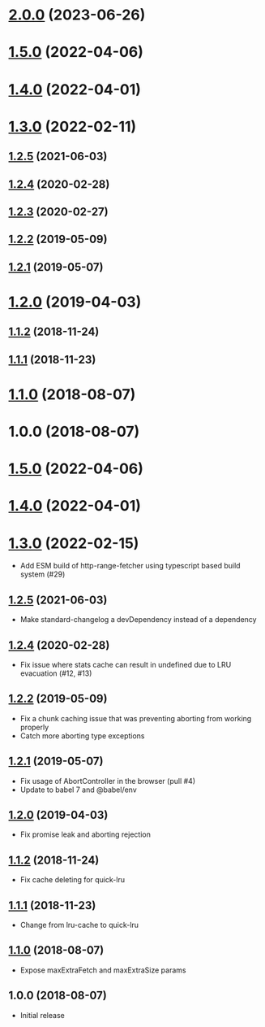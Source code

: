 # [2.0.0](https://github.com/rbuels/http-range-fetcher/compare/v1.5.0...v2.0.0) (2023-06-26)



# [1.5.0](https://github.com/rbuels/http-range-fetcher/compare/v1.4.0...v1.5.0) (2022-04-06)



# [1.4.0](https://github.com/rbuels/http-range-fetcher/compare/v1.3.0...v1.4.0) (2022-04-01)



# [1.3.0](https://github.com/rbuels/http-range-fetcher/compare/v1.2.5...v1.3.0) (2022-02-11)



## [1.2.5](https://github.com/rbuels/http-range-fetcher/compare/v1.2.4...v1.2.5) (2021-06-03)



## [1.2.4](https://github.com/rbuels/http-range-fetcher/compare/v1.2.3...v1.2.4) (2020-02-28)



## [1.2.3](https://github.com/rbuels/http-range-fetcher/compare/v1.2.2...v1.2.3) (2020-02-27)



## [1.2.2](https://github.com/rbuels/http-range-fetcher/compare/v1.2.1...v1.2.2) (2019-05-09)



## [1.2.1](https://github.com/rbuels/http-range-fetcher/compare/v1.2.0...v1.2.1) (2019-05-07)



# [1.2.0](https://github.com/rbuels/http-range-fetcher/compare/v1.1.2...v1.2.0) (2019-04-03)



## [1.1.2](https://github.com/rbuels/http-range-fetcher/compare/v1.1.1...v1.1.2) (2018-11-24)



## [1.1.1](https://github.com/rbuels/http-range-fetcher/compare/v1.1.0...v1.1.1) (2018-11-23)



# [1.1.0](https://github.com/rbuels/http-range-fetcher/compare/v1.0.0...v1.1.0) (2018-08-07)



# 1.0.0 (2018-08-07)



# [1.5.0](https://github.com/rbuels/http-range-fetcher/compare/v1.4.0...v1.5.0) (2022-04-06)



# [1.4.0](https://github.com/rbuels/http-range-fetcher/compare/v1.3.0...v1.4.0) (2022-04-01)



<a name="1.3.0"></a>

# [1.3.0](https://github.com/rbuels/http-range-fetcher/compare/v1.2.5...v1.3.0) (2022-02-15)

- Add ESM build of http-range-fetcher using typescript based build system (#29)

<a name="1.2.5"></a>

## [1.2.5](https://github.com/rbuels/http-range-fetcher/compare/v1.2.4...v1.2.5) (2021-06-03)

- Make standard-changelog a devDependency instead of a dependency

<a name="1.2.4"></a>

## [1.2.4](https://github.com/rbuels/http-range-fetcher/compare/v1.2.3...v1.2.4) (2020-02-28)

- Fix issue where stats cache can result in undefined due to LRU evacuation (#12, #13)

## [1.2.2](https://github.com/rbuels/http-range-fetcher/compare/v1.2.1...v1.2.2) (2019-05-09)

- Fix a chunk caching issue that was preventing aborting from working properly
- Catch more aborting type exceptions

## [1.2.1](https://github.com/rbuels/http-range-fetcher/compare/v1.2.0...v1.2.1) (2019-05-07)

- Fix usage of AbortController in the browser (pull #4)
- Update to babel 7 and @babel/env

## [1.2.0](https://github.com/rbuels/http-range-fetcher/compare/v1.1.2...v1.2.0) (2019-04-03)

- Fix promise leak and aborting rejection

## [1.1.2](https://github.com/rbuels/http-range-fetcher/compare/v1.1.1...v1.1.2) (2018-11-24)

- Fix cache deleting for quick-lru

## [1.1.1](https://github.com/rbuels/http-range-fetcher/compare/v1.1.0...v1.1.1) (2018-11-23)

- Change from lru-cache to quick-lru

## [1.1.0](https://github.com/rbuels/http-range-fetcher/compare/v1.0.0...v1.1.0) (2018-08-07)

- Expose maxExtraFetch and maxExtraSize params

## 1.0.0 (2018-08-07)

- Initial release

